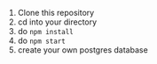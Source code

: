 1. Clone this repository
2. cd into your directory
3. do ```npm install```
4. do ```npm start```
5. create your own postgres database